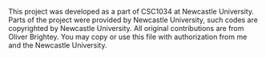 This project was developed as a part of CSC1034 at Newcastle University.
Parts of the project were provided by  Newcastle University, such codes are copyrighted by Newcastle University.
All original contributions are from Oliver Brightey. You may copy or use this file with authorization from me and the Newcastle University.